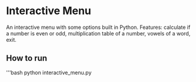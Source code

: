 # Interactive Menu
An interactive menu with some options built in Python.
Features: calculate if a number is even or odd, multiplication table of a number, vowels of a word, exit.
## How to run
'''bash
python interactive_menu.py